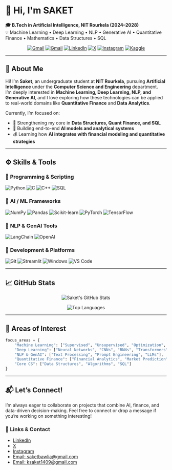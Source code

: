 # 👋 Hi, I'm **SAKET**

**🎓 B.Tech in Artificial Intelligence, NIT Rourkela (2024–2028)**  
💡 Machine Learning • Deep Learning • NLP • Generative AI • Quantitative Finance • Mathematics • Data Structures • SQL

<div align="center">
  
[![Gmail](https://img.shields.io/badge/Gmail-D14836.svg?style=flat&logo=gmail&logoColor=white)](mailto:saketbawlia@gmail.com)
[![Gmail](https://img.shields.io/badge/Gmail-D14836.svg?style=flat&logo=gmail&logoColor=white)](mailto:ksaket1409@gmail.com)
[![LinkedIn](https://img.shields.io/badge/LinkedIn-%230077B5.svg?style=flat&logo=linkedin&logoColor=white)](https://www.linkedin.com/in/saket-kumar016)
[![X](https://img.shields.io/badge/Twitter-%23000000.svg?style=flat&logo=x&logoColor=white)](https://x.com/SaketKumar016)
[![Instagram](https://img.shields.io/badge/Instagram-%23E4405F.svg?style=flat&logo=instagram&logoColor=white)](https://www.instagram.com/saket.7007)
[![Kaggle](https://img.shields.io/badge/Kaggle-%2300BFFF.svg?style=flat&logo=kaggle&logoColor=white)](https://www.kaggle.com/saket29)

</div>

---

## 🧠 About Me
Hi! I’m **Saket**, an undergraduate student at **NIT Rourkela**, pursuing **Artificial Intelligence** under the **Computer Science and Engineering** department.  
I’m deeply interested in **Machine Learning, Deep Learning, NLP, and Generative AI**, and I love exploring how these technologies can be applied to real-world domains like **Quantitative Finance** and **Data Analytics**.  

Currently, I’m focused on:
- 📘 Strengthening my core in **Data Structures, Quant Finance, and SQL**  
- 🧩 Building end-to-end **AI models and analytical systems**  
- 💰 Learning how **AI integrates with financial modeling and quantitative strategies**

---

## ⚙️ Skills & Tools

### 🐍 **Programming & Scripting**
![Python](https://img.shields.io/badge/Python-3670A0?style=for-the-badge&logo=python&logoColor=ffdd54)
![C](https://img.shields.io/badge/C-00599C?style=for-the-badge&logo=c&logoColor=white)
![C++](https://img.shields.io/badge/C++-044F88?style=for-the-badge&logo=cplusplus&logoColor=white)
![SQL](https://img.shields.io/badge/SQL-336791?style=for-the-badge&logo=postgresql&logoColor=white)

### 🤖 **AI / ML Frameworks**
![NumPy](https://img.shields.io/badge/NumPy-%23013243.svg?style=for-the-badge&logo=numpy&logoColor=white)
![Pandas](https://img.shields.io/badge/Pandas-%23150458.svg?style=for-the-badge&logo=pandas&logoColor=white)
![Scikit-learn](https://img.shields.io/badge/scikit--learn-F7931E?style=for-the-badge&logo=scikit-learn&logoColor=white)
![PyTorch](https://img.shields.io/badge/PyTorch-EE4C2C.svg?style=for-the-badge&logo=pytorch&logoColor=white)
![TensorFlow](https://img.shields.io/badge/TensorFlow-FF6F00.svg?style=for-the-badge&logo=tensorflow&logoColor=white)

### 💬 **NLP & GenAI Tools**
![LangChain](https://img.shields.io/badge/LangChain-121212.svg?style=for-the-badge&logoColor=white)
![OpenAI](https://img.shields.io/badge/OpenAI-412991.svg?style=for-the-badge&logo=openai&logoColor=white)

### 🧰 **Development & Platforms**
![Git](https://img.shields.io/badge/git-F05033.svg?style=for-the-badge&logo=git&logoColor=white)
![Streamlit](https://img.shields.io/badge/Streamlit-FF4B4B?style=for-the-badge&logo=streamlit&logoColor=white)
![Windows](https://img.shields.io/badge/Windows-0078D6?style=for-the-badge&logo=windows&logoColor=white)
![VS Code](https://img.shields.io/badge/VS%20Code-0078D7.svg?style=for-the-badge&logo=visual-studio-code&logoColor=white)

---

## 📈 GitHub Stats

<div align="center">

![Saket's GitHub Stats](https://github-readme-stats.vercel.app/api?username=SAKET707&theme=tokyonight&hide_border=false&include_all_commits=true&count_private=true&show_icons=true)

![Top Languages](https://github-readme-stats.vercel.app/api/top-langs/?username=SAKET707&theme=tokyonight&hide_border=false&layout=compact&langs_count=8)

</div>

---

## 🚀 Areas of Interest

```python
focus_areas = {
    "Machine Learning": ["Supervised", "Unsupervised", "Optimization", "Model Evaluation"],
    "Deep Learning": ["Neural Networks", "CNNs", "RNNs", "Transformers"],
    "NLP & GenAI": ["Text Processing", "Prompt Engineering", "LLMs"],
    "Quantitative Finance": ["Financial Analytics", "Market Prediction"],
    "Core CS": ["Data Structures", "Algorithms", "SQL"]
}
```
</div>

---
## 📬 Let’s Connect!

I’m always eager to collaborate on projects that combine AI, finance, and data-driven decision-making.
Feel free to connect or drop a message if you’re working on something interesting!

### 🔗 Links & Contact
- [LinkedIn](https://www.linkedin.com/in/saket-kumar016)
- [X](https://x.com/SaketKumar016)
- [Instagram](https://www.instagram.com/saket.7007)
- [Email: saketbawlia@gmail.com](mailto:saketbawlia@gmail.com)
- [Email: ksaket1409@gmail.com](mailto:ksaket1409@gmail.com)
